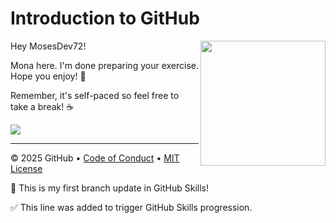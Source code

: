 # Introduction to GitHub

<img src="https://octodex.github.com/images/Professortocat_v2.png" align="right" height="200px" />

Hey MosesDev72!

Mona here. I'm done preparing your exercise. Hope you enjoy! 💚

Remember, it's self-paced so feel free to take a break! ☕️

[![](https://img.shields.io/badge/Go%20to%20Exercise-%E2%86%92-1f883d?style=for-the-badge&logo=github&labelColor=197935)](https://github.com/MosesDev72/introduction-to-github/issues/1)

---

&copy; 2025 GitHub &bull; [Code of Conduct](https://www.contributor-covenant.org/version/2/1/code_of_conduct/code_of_conduct.md) &bull; [MIT License](https://gh.io/mit)

👋 This is my first branch update in GitHub Skills!

✅ This line was added to trigger GitHub Skills progression.






